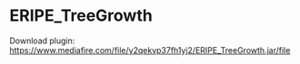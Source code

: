 # ERIPE_TreeGrowth
Download plugin: https://www.mediafire.com/file/y2qekvp37fh1yj2/ERIPE_TreeGrowth.jar/file
